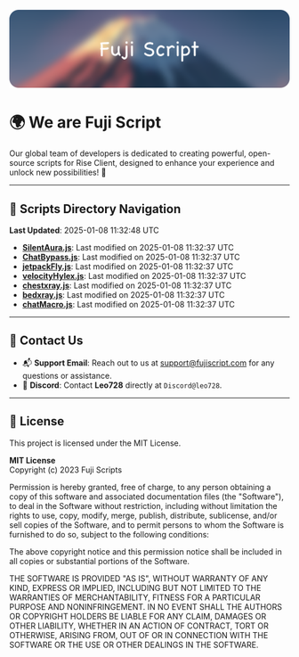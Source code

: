 ![Banner](.github/b.webp)

# 🌍 **We are Fuji Script**

Our global team of developers is dedicated to creating powerful, open-source scripts for Rise Client, designed to enhance your experience and unlock new possibilities! 🌟

---
<!-- SCRIPTS_NAVIGATION_START -->
## 📂 **Scripts Directory Navigation**

**Last Updated**: 2025-01-08 11:32:48 UTC

- **[SilentAura.js](scripts/SilentAura.js)**: Last modified on 2025-01-08 11:32:37 UTC
- **[ChatBypass.js](scripts/ChatBypass.js)**: Last modified on 2025-01-08 11:32:37 UTC
- **[jetpackFly.js](scripts/jetpackFly.js)**: Last modified on 2025-01-08 11:32:37 UTC
- **[velocityHylex.js](scripts/velocityHylex.js)**: Last modified on 2025-01-08 11:32:37 UTC
- **[chestxray.js](scripts/chestxray.js)**: Last modified on 2025-01-08 11:32:37 UTC
- **[bedxray.js](scripts/bedxray.js)**: Last modified on 2025-01-08 11:32:37 UTC
- **[chatMacro.js](scripts/chatMacro.js)**: Last modified on 2025-01-08 11:32:37 UTC

<!-- SCRIPTS_NAVIGATION_END -->

---

## 💬 **Contact Us**  
- 📬 **Support Email**: Reach out to us at [support@fujiscript.com](mailto:support@fujiscript.com) for any questions or assistance.  
- 💬 **Discord**: Contact **Leo728** directly at `Discord@leo728`.

---

## 📜 **License**

This project is licensed under the MIT License.  

**MIT License**  
Copyright (c) 2023 Fuji Scripts  

Permission is hereby granted, free of charge, to any person obtaining a copy of this software and associated documentation files (the "Software"), to deal in the Software without restriction, including without limitation the rights to use, copy, modify, merge, publish, distribute, sublicense, and/or sell copies of the Software, and to permit persons to whom the Software is furnished to do so, subject to the following conditions:  

The above copyright notice and this permission notice shall be included in all copies or substantial portions of the Software.  

THE SOFTWARE IS PROVIDED "AS IS", WITHOUT WARRANTY OF ANY KIND, EXPRESS OR IMPLIED, INCLUDING BUT NOT LIMITED TO THE WARRANTIES OF MERCHANTABILITY, FITNESS FOR A PARTICULAR PURPOSE AND NONINFRINGEMENT. IN NO EVENT SHALL THE AUTHORS OR COPYRIGHT HOLDERS BE LIABLE FOR ANY CLAIM, DAMAGES OR OTHER LIABILITY, WHETHER IN AN ACTION OF CONTRACT, TORT OR OTHERWISE, ARISING FROM, OUT OF OR IN CONNECTION WITH THE SOFTWARE OR THE USE OR OTHER DEALINGS IN THE SOFTWARE.  
